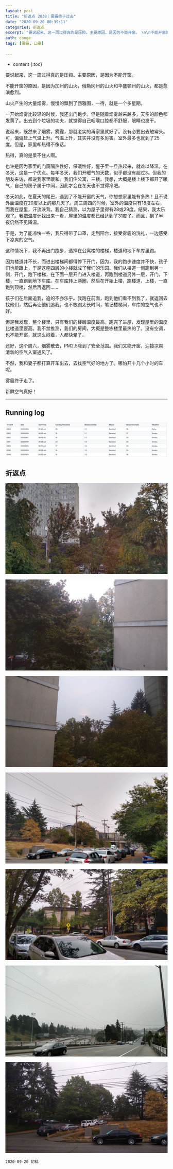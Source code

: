 ```yaml
---
layout: post
title: "折返点 2038｜雾霾终于过去"
date: "2020-09-20 00:39:11"
categories: 折返点
excerpt: "要说起来，这一周过得真的是压抑。主要原因，是因为不能开窗。　\n\n不能开窗的原因，是因为加州的山火，俄勒冈州的山火和华盛顿州的山火，都是愈少愈烈。产生的大量烟雾，飘到了西雅图，一待，就是一个多星期。一开始烟雾比较轻的时候，我还出门跑步。但是随着烟雾越来越多，天空的颜色都发黄了。出去到个垃圾的功夫，就觉得自己咽喉口腔都不舒服，眼睛也发"
auth: conge
tags: [雾霾, 口罩]

---
```

* content
{:toc}


要说起来，这一周过得真的是压抑。主要原因，是因为不能开窗。

不能开窗的原因，是因为加州的山火，俄勒冈州的山火和华盛顿州的山火，都是愈演愈烈。

山火产生的大量烟雾，慢慢的飘到了西雅图，一待，就是一个多星期。

一开始烟雾比较轻的时候，我还出门跑步。但是随着烟雾越来越多，天空的颜色都发黄了。出去到个垃圾的功夫，就觉得自己咽喉口腔都不舒服，眼睛也发干。

说起来，既然来了烟雾，雾霾，那就老实的再家里就好了。没有必要出去触霉头。可，偏偏赶上气温上升。气温上升，其实并没有多厉害。室外最多也就到了25度。但是，家里却热得不像话。

热得，真的是呆不住人啊。

也许是因为家里的门窗隔热性好，保暖性好，屋子里一旦热起来，就难以降温。在冬天，这是一个优点。每年冬天，我们开暖气的天数，似乎都没有超过3。但我的朋友来访，都说我家里暖和。我们住公寓，三楼。我想，大概是楼上楼下都开了暖气，自己的房子属于中间，因此才会在冬天也不觉得冷吧。

冬天如此，在夏天的尾巴，遇到了不能开窗的天气，你想想家里能有多热！且不说外面温度在20度以上的那几天了。周三周四的时候，室外的温度只有18度左右，而我在屋里，汗流浃背。我自己猜测，以为屋子里得有28或29度。结果，我太乐观了。我把温度计找出来一看，屋里的温度都已经达到了31度了。而且，到了半夜仍然不见降温。

于是，为了能凉快一些，我只得带了口罩，走到阳台，接受雾霾的洗礼，一边感受下凉爽的空气。

这种情况下，我不再出门跑步，选择在公寓楼的楼梯，楼道和地下车库里跑。

因为楼道并不长，而进出楼梯间都得停下开门，因为，我的跑步速度并不快，孩子们也能跟上，于是这座四层的小楼就成了我们的乐园。我们从楼道一侧跑到另一侧，开门，跑下楼梯，在下面一层开门进入楼道，再跑到楼道另外一层，开门，下楼，一直跑到地下车库。在车库转上两圈，然后在开始上楼，跑楼道，上楼，一直跑到顶楼，然后再返回……

孩子们在后面追我，追的不亦乐乎。我跑在前面，跑到他们看不到我了，就返回去找他们，然后再让他们追我。也不敢跑太长时间，笔记楼梯间，车库的空气也不好。

但是我发现，整个楼里，只有我们的楼层温度最高。跑完了进屋，发现屋里的温度比楼道里要高。我不禁推测，我们的房间，大概是整栋楼里最热的了。没有空调，也不能开窗，就这么闷着，人都快晕了。

还好，这个周六，烟雾散去，PM2.5降到了安全范围。我们又能开窗，迎接凉爽清新的空气入室通风了。

不然，我和妻子都打算开车出去，去找空气好的地方了。哪怕开十几个小时的车呢。

雾霾终于走了。

新鲜空气真好！

----

## Running log

![Running log, week 38, 2020](/assets/images/折返点/2020_wk38.png)

## 折返点

![20200913.jpg](/assets/images/折返点/20200913.jpg)  

![20200914.jpg](/assets/images/折返点/20200914.jpg)  

![20200915.jpg](/assets/images/折返点/20200915.jpg)  


![20200916.jpg](/assets/images/折返点/20200916.jpg)  


![20200917.jpg](/assets/images/折返点/20200917.jpg)  


![20200918.jpg](/assets/images/折返点/20200918.jpg)  


![20200919.jpg](/assets/images/折返点/20200919.jpg)

```
2020-09-20 初稿
```


